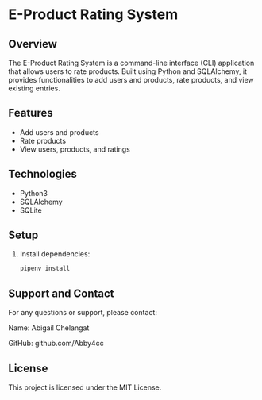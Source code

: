 # E-Product Rating System

## Overview

The E-Product Rating System is a command-line interface (CLI) application that allows users to rate products. Built using Python and SQLAlchemy, it provides functionalities to add users and products, rate products, and view existing entries.

## Features

- Add users and products
- Rate products
- View users, products, and ratings

## Technologies

- Python3
- SQLAlchemy
- SQLite

## Setup

1. Install dependencies:

   ```bash
   pipenv install

## Support and Contact
For any questions or support, please contact:

Name: Abigail Chelangat

GitHub: github.com/Abby4cc

## License
This project is licensed under the MIT License. 